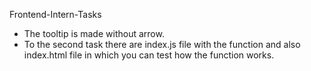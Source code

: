  Frontend-Intern-Tasks  
  
* The tooltip is made without arrow.
* To the second task there are index.js file with the function and also index.html file in which you can test how the function works.
